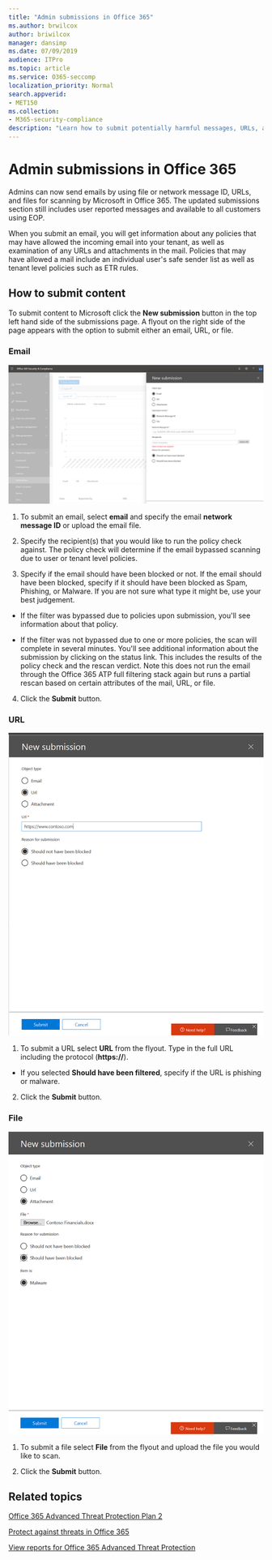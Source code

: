 ```yaml
---
title: "Admin submissions in Office 365"
ms.author: brwilcox
author: briwilcox
manager: dansimp
ms.date: 07/09/2019
audience: ITPro
ms.topic: article
ms.service: O365-seccomp
localization_priority: Normal
search.appverid:
- MET150
ms.collection:
- M365-security-compliance
description: "Learn how to submit potentially harmful messages, URLs, and files to Microsoft."
---
```


# Admin submissions in Office 365

Admins can now send emails by using file or network message ID, URLs, and files for scanning by Microsoft in Office 365. 
The updated submissions section still includes user reported messages and available to all customers using EOP.

When you submit an email, you will get information about any policies that may have allowed the incoming email into your tenant, as well as examination of any URLs and attachments in the mail. Policies that may have allowed a mail include an individual user's safe sender list as well as tenant level policies such as ETR rules. 


## How to submit content

To submit content to Microsoft click the **New submission** button in the top left hand side of the submissions page. A flyout on the right side of the page appears with the option to submit either an email, URL, or file. 

### Email
![Email submission example](media/submission-flyout-email.PNG)
1. To submit an email, select **email** and specify the email **network message ID** or upload the email file. 

2. Specify the recipient(s) that you would like to run the policy check against. The policy check will determine if the email bypassed scanning due to user or tenant level policies. 

3. Specify if the email should have been blocked or not. If the email should have been blocked, specify if it should have been blocked as Spam, Phishing, or Malware. If you are not sure what type it might be, use your best judgement.  

* If the filter was bypassed due to policies upon submission, you'll see information about that policy.

* If the filter was not bypassed due to one or more policies, the scan will complete in several minutes. You'll see additional information about the submission by clicking on the status link. This includes the results of the policy check and the rescan verdict. Note this does not run the email through the Office 365 ATP full filtering stack again but runs a partial rescan based on certain attributes of the mail, URL, or file. 

4. Click the **Submit** button.

### URL
![Email submission example](media/submission-url-flyout.png)
1. To submit a URL select **URL** from the flyout. Type in the full URL including the protocol (**https://**). 

* If you selected **Should have been filtered**, specify if the URL is phishing or malware.

2. Click the **Submit** button. 


### File
![Email submission example](media/submission-file-flyout.PNG)
1. To submit a file select **File** from the flyout and upload the file you would like to scan. 

2. Click the **Submit** button.


## Related topics

[Office 365 Advanced Threat Protection Plan 2](office-365-ti.md)
  
[Protect against threats in Office 365](protect-against-threats.md)
  
[View reports for Office 365 Advanced Threat Protection](view-reports-for-atp.md)
  

